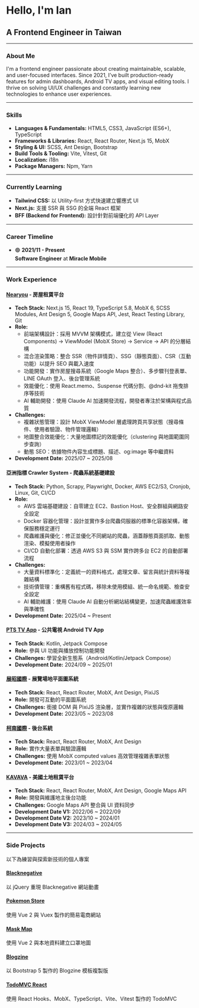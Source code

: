 # Hello, I'm Ian
## A Frontend Engineer in Taiwan

---

### About Me
I'm a frontend engineer passionate about creating maintainable, scalable, and user-focused interfaces. Since 2021, I’ve built production-ready features for admin dashboards, Android TV apps, and visual editing tools. I thrive on solving UI/UX challenges and constantly learning new technologies to enhance user experiences.

---

### Skills
- **Languages & Fundamentals:** HTML5, CSS3, JavaScript (ES6+), TypeScript
- **Frameworks & Libraries:** React, React Router, Next.js 15, MobX
- **Styling & UI:** SCSS, Ant Design, Bootstrap
- **Build Tools & Tooling:** Vite, Vitest, Git
- **Localization:** i18n
- **Package Managers:** Npm, Yarn

---

### Currently Learning
- **Tailwind CSS:** 以 Utility-first 方式快速建立響應式 UI
- **Next.js:** 支援 SSR 與 SSG 的全端 React 框架
- **BFF (Backend for Frontend):** 設計針對前端優化的 API Layer

---

### Career Timeline 
- 🟢 **2021/11 - Present**  
  **Software Engineer** at **Miracle Mobile** 

---

### Work Experience

#### [Nearyou](https://nearyou.com.tw/) - 房屋租賃平台
- **Tech Stack:** Next.js 15, React 19, TypeScript 5.8, MobX 6, SCSS Modules, Ant Design 5, Google Maps API, Jest, React Testing Library, Git
- **Role:**
  - 前端架構設計：採用 MVVM 架構模式，建立從 View (React Components) → ViewModel (MobX Store) → Service → API 的分層結構
  - 混合渲染策略：整合 SSR（物件詳情頁）、SSG（靜態頁面）、CSR（互動功能）以提升 SEO 與載入速度
  - 功能開發：實作房屋搜尋系統（Google Maps 整合）、多步驟刊登表單、LINE OAuth 登入、後台管理系統
  - 效能優化：使用 React.memo、Suspense 代碼分割、@dnd-kit 拖曳排序等技術
  - AI 輔助開發：使用 Claude AI 加速開發流程，開發者專注於架構與程式品質
- **Challenges:**
  - 複雜狀態管理：設計 MobX ViewModel 層處理跨頁共享狀態（搜尋條件、使用者驗證、物件管理邏輯）
  - 地圖整合效能優化：大量地圖標記的效能優化（clustering 與地圖範圍同步查詢）
  - 動態 SEO：依據物件內容生成標題、描述、og:image 等中繼資料
- **Development Date:** 2025/07 ~ 2025/08

#### 亞洲指標 Crawler System - 爬蟲系統基礎建設
- **Tech Stack:** Python, Scrapy, Playwright, Docker, AWS EC2/S3, Cronjob, Linux, Git, CI/CD
- **Role:**
  - AWS 雲端基礎建設：自零建立 EC2、Bastion Host、安全群組與網路安全設定
  - Docker 容器化管理：設計並實作多台爬蟲伺服器的標準化容器架構，確保服務穩定運行
  - 爬蟲維護與優化：修正並優化不同網站的爬蟲，涵蓋靜態頁面抓取、動態渲染、模擬使用者操作
  - CI/CD 自動化部署：透過 AWS S3 與 SSM 實作跨多台 EC2 的自動部署流程
- **Challenges:**
  - 大量資料標準化：定義統一的資料格式，處理文章、留言與統計資料等複雜結構
  - 技術債管理：重構舊有程式碼，移除未使用模組、統一命名規範、檢查安全設定
  - AI 輔助維護：使用 Claude AI 自動分析網站結構變更，加速爬蟲維護效率與準確性
- **Development Date:** 2025/04 ~ Present

#### [PTS TV App](https://github.com/chuangfe/chuangfe/tree/main/demos/ptstv) - 公共電視 Android TV App 
- **Tech Stack:** Kotlin, Jetpack Compose  
- **Role:** 參與 UI 功能與播放控制功能開發
- **Challenges:** 學習全新生態系（Android/Kotlin/Jetpack Compose）
- **Development Date:** 2024/09 ~ 2025/01

#### [展昭國際](https://github.com/chuangfe/chuangfe/tree/main/demos/chanChao) - 展覽場地平面圖系統
- **Tech Stack:** React, React Router, MobX, Ant Design, PixiJS  
- **Role:** 開發可互動的平面圖系統
- **Challenges:** 銜接 DOM 與 PixiJS 渲染層，並實作複雜的狀態與復原邏輯
- **Development Date:** 2023/05 ~ 2023/08

#### [柯南國際](https://github.com/chuangfe/chuangfe/tree/main/demos/conan) - 後台系統
- **Tech Stack:** React, React Router, MobX, Ant Design  
- **Role:** 實作大量表單與驗證邏輯
- **Challenges:** 使用 MobX computed values 高效管理複雜表單狀態
- **Development Date:** 2023/01 ~ 2023/04

#### [KAVAVA](https://kavava.com/) - 美國土地租賃平台
- **Tech Stack:** React, React Router, MobX, Ant Design, Google Maps API  
- **Role:** 開發與維護地主後台功能
- **Challenges:**  Google Maps API 整合與 UI 資料同步
- **Development Date V1:** 2022/06 ~ 2022/09
- **Development Date V2:** 2023/10 ~ 2024/01
- **Development Date V3:** 2024/03 ~ 2024/05

---

### Side Projects 
以下為練習與探索新技術的個人專案

#### [Blacknegative](https://github.com/chuangfe/blacknegative)  
以 jQuery 重現 Blacknegative 網站動畫

#### [Pokemon Store](https://github.com/chuangfe/pokemon-store)
使用 Vue 2 與 Vuex 製作的簡易電商網站

#### [Mask Map](https://github.com/chuangfe/mask-map)
使用 Vue 2 與本地資料建立口罩地圖

#### [Blogzine](https://github.com/chuangfe/blogzine)
以 Bootstrap 5 製作的 Blogzine 模板複製版

#### [TodoMVC React](https://github.com/chuangfe/todomvc-react)
使用 React Hooks、MobX、TypeScript、Vite、Vitest 製作的 TodoMVC
